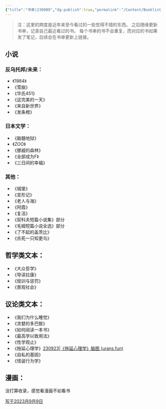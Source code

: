 ```yaml
---
{"title":"书单|230909","dg-publish":true,"permalink":"/Content/Booklist/Booklist20230909/","dgPassFrontmatter":true,"created":"","updated":""}
---
```



> 注：这里的跨度是近年来至今看过的一些觉得不错的东西。
> 之后随缘更新书单，记录自己最近看过的书。
> 每个书单的书不会重复，而对应的书如果发了笔记，后续会在书单更新上链接。
## 小说
### 反乌托邦/未来：
- 《1984》
- 《雪崩》
- 《华氏451》
- 《这完美的一天》
- 《来自新世界》
- 《发条橙》
### 日本文学：
- 《脑髓地狱》
- 《ZOO》
- 《挪威的森林》
- 《全部成为F》
- 《三日间的幸福》
### 其他：
- 《城堡》
- 《变形记》
- 《老人与海》
- 《阿霞》
- 《复活》
- 《契科夫短篇小说集》部分
- 《毛姆短篇小说全选》部分
- 《了不起的盖茨比》
- 《杀死一只知更鸟》
## 哲学类文本：
- 《大众哲学》
- 《导读拉康》
- 《规训与惩罚》
- 《景观社会》
## 议论类文本：
- 《我们为什么睡觉》
- 《贪婪的多巴胺》
- 《如何阅读一本书》
- 《最高学以致用法》
- 《性学观止》
- 《拖延心理学》[230923|《拖延心理学》脑图 (urans.fun)](https://urans.fun/Trashbin/Notes/Note20230923/)
- 《自私的基因》
- 《怪诞行为学》
## 漫画：
没打算收录，感觉看漫画不如看书

<u>写于2023月9月9日</u>